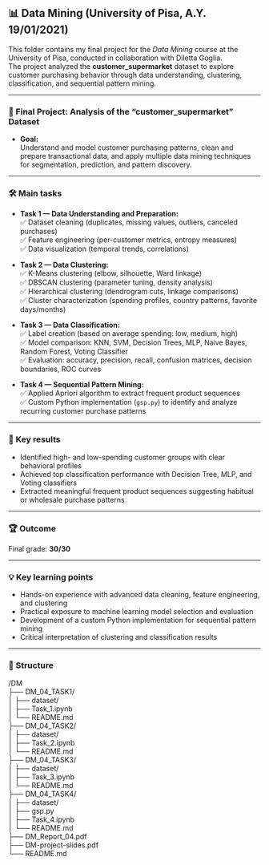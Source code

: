 ## 📊 Data Mining (University of Pisa, A.Y. 19/01/2021)

This folder contains my final project for the *Data Mining* course at the University of Pisa, conducted in collaboration with Diletta Goglia.  
The project analyzed the **customer_supermarket** dataset to explore customer purchasing behavior through data understanding, clustering, classification, and sequential pattern mining.

---

### 📄 Final Project: Analysis of the “customer_supermarket” Dataset

- **Goal:**  
  Understand and model customer purchasing patterns, clean and prepare transactional data, and apply multiple data mining techniques for segmentation, prediction, and pattern discovery.

---

### 🛠️ Main tasks

- **Task 1 — Data Understanding and Preparation:**  
  ✅ Dataset cleaning (duplicates, missing values, outliers, canceled purchases)  
  ✅ Feature engineering (per-customer metrics, entropy measures)  
  ✅ Data visualization (temporal trends, correlations)

- **Task 2 — Data Clustering:**  
  ✅ K-Means clustering (elbow, silhouette, Ward linkage)  
  ✅ DBSCAN clustering (parameter tuning, density analysis)  
  ✅ Hierarchical clustering (dendrogram cuts, linkage comparisons)  
  ✅ Cluster characterization (spending profiles, country patterns, favorite days/months)

- **Task 3 — Data Classification:**  
  ✅ Label creation (based on average spending: low, medium, high)  
  ✅ Model comparison: KNN, SVM, Decision Trees, MLP, Naive Bayes, Random Forest, Voting Classifier  
  ✅ Evaluation: accuracy, precision, recall, confusion matrices, decision boundaries, ROC curves

- **Task 4 — Sequential Pattern Mining:**  
  ✅ Applied Apriori algorithm to extract frequent product sequences  
  ✅ Custom Python implementation (`gsp.py`) to identify and analyze recurring customer purchase patterns

---

### 🔬 Key results

- Identified high- and low-spending customer groups with clear behavioral profiles  
- Achieved top classification performance with Decision Tree, MLP, and Voting classifiers  
- Extracted meaningful frequent product sequences suggesting habitual or wholesale purchase patterns

---

### 🏆 Outcome

Final grade: **30/30**

---

### 💡 Key learning points

- Hands-on experience with advanced data cleaning, feature engineering, and clustering  
- Practical exposure to machine learning model selection and evaluation  
- Development of a custom Python implementation for sequential pattern mining  
- Critical interpretation of clustering and classification results

---

### 📂 Structure
/DM \
├── DM_04_TASK1/ \
│ ├── dataset/ \
│ ├── Task_1.ipynb \
│ └── README.md \
├── DM_04_TASK2/ \
│ ├── dataset/ \
│ ├── Task_2.ipynb \
│ └── README.md \
├── DM_04_TASK3/ \
│ ├── dataset/ \
│ ├── Task_3.ipynb \
│ └── README.md \
├── DM_04_TASK4/ \
│ ├── dataset/ \
│ ├── gsp.py \
│ ├── Task_4.ipynb \
│ └── README.md \
├── DM_Report_04.pdf \
├── DM-project-slides.pdf \
└── README.md 
